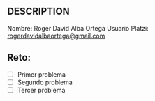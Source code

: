## DESCRIPTION

Nombre: Roger David Alba Ortega
Usuario Platzi: rogerdavidalbaortega@gmail.com

## Reto:

- [ ] Primer problema
- [ ] Segundo problema
- [ ] Tercer problema

